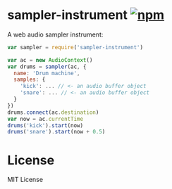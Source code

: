 # sampler-instrument [![npm](https://img.shields.io/npm/v/sampler-instrument.svg)](https://www.npmjs.com/package/sampler-instrument)

A web audio sampler instrument:

```js
var sampler = require('sampler-instrument')

var ac = new AudioContext()
var drums = sampler(ac, {
  name: 'Drum machine',
  samples: {
    'kick': ... // <- an audio buffer object
    'snare': ... // <- an audio buffer object
  }
})
drums.connect(ac.destination)
var now = ac.currentTime
drums('kick').start(now)
drums('snare').start(now + 0.5)
```

# License

MIT License
